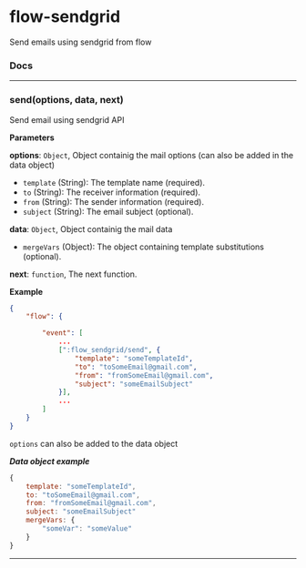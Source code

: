 # flow-sendgrid
Send emails using sendgrid from flow
### Docs

* * *

### send(options, data, next) 

Send email using sendgrid API

**Parameters**

**options**: `Object`, Object containig the mail options (can also be added in the data object)

 - `template` (String):  The template name (required).
 - `to` (String):  The receiver information (required).
 - `from` (String):  The sender information (required).
 - `subject` (String):  The email subject (optional).

**data**: `Object`, Object containig the mail data
 - `mergeVars` (Object):  The object containing template substitutions (optional).

**next**: `function`, The next function.

**Example**

```JSON
{
    "flow": {

        "event": [
            ...
            [":flow_sendgrid/send", {
                "template": "someTemplateId",
                "to": "toSomeEmail@gmail.com",
                "from": "fromSomeEmail@gmail.com",
                "subject": "someEmailSubject"
            }],
            ...
        ]
    }
}
```

`options` can also be added to the data object

***Data object example***

```javascript
{
    template: "someTemplateId",
    to: "toSomeEmail@gmail.com",
    from: "fromSomeEmail@gmail.com",
    subject: "someEmailSubject"
    mergeVars: {
        "someVar": "someValue"
    }
}
```

* * *